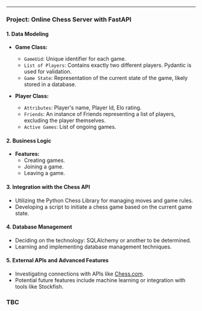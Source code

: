 ---

### Project: Online Chess Server with FastAPI

#### 1. Data Modeling
- **Game Class:**
  - `GameUid`: Unique identifier for each game.
  - `List of Players`: Contains exactly two different players. Pydantic is used for validation.
  - `Game State`: Representation of the current state of the game, likely stored in a database.

- **Player Class:**
  - `Attributes`: Player's name, Player Id, Elo rating.
  - `Friends`: An instance of Friends representing a list of players, excluding the player themselves.
  - `Active Games`: List of ongoing games.

#### 2. Business Logic
- **Features:**
  - Creating games.
  - Joining a game.
  - Leaving a game.

#### 3. Integration with the Chess API
- Utilizing the Python Chess Library for managing moves and game rules.
- Developing a script to initiate a chess game based on the current game state.

#### 4. Database Management
- Deciding on the technology: SQLAlchemy or another to be determined.
- Learning and implementing database management techniques.

#### 5. External APIs and Advanced Features
- Investigating connections with APIs like [Chess.com](http://chess.com/).
- Potential future features include machine learning or integration with tools like Stockfish.

### TBC